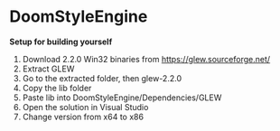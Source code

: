 # DoomStyleEngine

**Setup for building yourself**
1. Download 2.2.0 Win32 binaries from https://glew.sourceforge.net/
2. Extract GLEW
3. Go to the extracted folder, then glew-2.2.0
4. Copy the lib folder
5. Paste lib into DoomStyleEngine/Dependencies/GLEW
6. Open the solution in Visual Studio
7. Change version from x64 to x86
